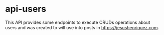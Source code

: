 # api-users
This API provides some endpoints to execute CRUDs operations about users and was created to will use into posts in https://jesushenriquez.com.
